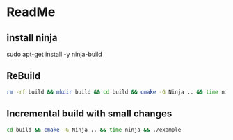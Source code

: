 # ReadMe

## install ninja

sudo apt-get install -y ninja-build


## ReBuild

```bash
rm -rf build && mkdir build && cd build && cmake -G Ninja .. && time ninja
```

## Incremental build with small changes

```bash
cd build && cmake -G Ninja .. && time ninja && ./example
```
